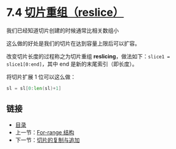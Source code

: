 # 7.4 [切片重组（reslice）](https://github.com/Unknwon/the-way-to-go_ZH_CN/blob/master/eBook/07.4.md)

我们已经知道切片创建的时候通常比相关数组小

这么做的好处是我们的切片在达到容量上限后可以扩容。

改变切片长度的过程称之为切片重组 **reslicing**，做法如下：`slice1 = slice1[0:end]`，其中 end 是新的末尾索引（即长度）。

将切片扩展 1 位可以这么做：

```go
sl = sl[0:len(sl)+1]
```

## 链接

- [目录](directory.md)
- 上一节：[For-range 结构](07.3.md)
- 下一节：[切片的复制与追加](07.5.md)
